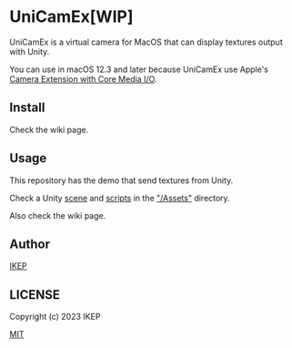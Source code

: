 # UniCamEx[WIP]
UniCamEx is a virtual camera for MacOS that can display textures output with Unity.

You can use in macOS 12.3 and later because UniCamEx use Apple's [Camera Extension with Core Media I/O](https://developer.apple.com/documentation/coremediaio/creating_a_camera_extension_with_core_media_i_o).

## Install
Check the wiki page.

## Usage
This repository has the demo that send textures from Unity.

Check a Unity [scene](/UniCamEx_Unity/Assets/Scenes/SampleScene.unity) and [scripts](/UniCamEx_Unity/Assets/Scripts) in the ["/Assets"](/UniCamEx_Unity/Assets) directory.

Also check the wiki page.

## Author
[IKEP](https://ikep.jp)

## LICENSE
Copyright (c) 2023 IKEP

[MIT](/LICENSE.md)